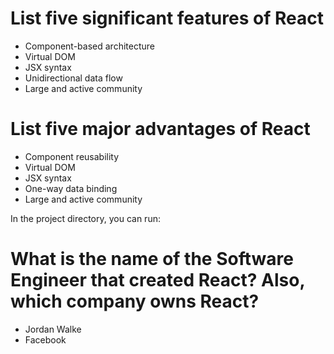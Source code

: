 # List five significant features of React

- Component-based architecture
- Virtual DOM
- JSX syntax
- Unidirectional data flow
- Large and active community

# List five major advantages of React

- Component reusability
- Virtual DOM
- JSX syntax
- One-way data binding
- Large and active community

In the project directory, you can run:

# What is the name of the Software Engineer that created React? Also, which company owns React?
 
 - Jordan Walke
 - Facebook

